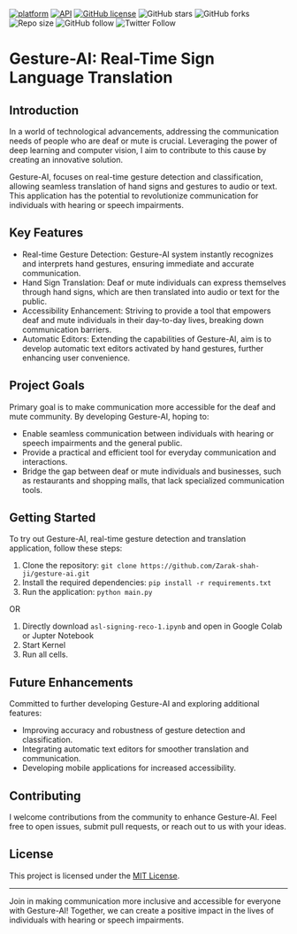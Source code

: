 [![platform](https://img.shields.io/badge/platform-Android-yellow.svg)](https://www.android.com)
[![API](https://img.shields.io/badge/API-21%2B-brightgreen.svg?style=flat)](https://android-arsenal.com/api?level=21)
[![GitHub license](https://img.shields.io/badge/License-Apache2.0-blue.svg)](LICENSE)
![GitHub stars](https://img.shields.io/github/stars/Zarak-Shah-ji/Gesture-AI?style=social)
![GitHub forks](https://img.shields.io/github/forks/Zarak-Shah-ji/Gesture-AI?label=Fork&style=social)
![Repo size](https://img.shields.io/github/repo-size/Zarak-Shah-ji/Gesture-AI?style=social)
![GitHub follow](https://img.shields.io/github/followers/Zarak-Shah-ji?label=Follow&style=social)
![Twitter Follow](https://img.shields.io/twitter/follow/Zarak-Shah-ji?label=Twitter&style=social)

# Gesture-AI: Real-Time Sign Language Translation  
 
     
## Introduction

In a world of technological advancements, addressing the communication needs of people who are deaf or mute is crucial. Leveraging the power of deep learning and computer vision, I aim to contribute to this cause by creating an innovative solution.

Gesture-AI, focuses on real-time gesture detection and classification, allowing seamless translation of hand signs and gestures to audio or text. This application has the potential to revolutionize communication for individuals with hearing or speech impairments.

## Key Features

- Real-time Gesture Detection: Gesture-AI system instantly recognizes and interprets hand gestures, ensuring immediate and accurate communication.
- Hand Sign Translation: Deaf or mute individuals can express themselves through hand signs, which are then translated into audio or text for the public.
- Accessibility Enhancement: Striving to provide a tool that empowers deaf and mute individuals in their day-to-day lives, breaking down communication barriers.
- Automatic Editors: Extending the capabilities of Gesture-AI, aim is to develop automatic text editors activated by hand gestures, further enhancing user convenience.

## Project Goals

Primary goal is to make communication more accessible for the deaf and mute community. By developing Gesture-AI, hoping to:

- Enable seamless communication between individuals with hearing or speech impairments and the general public.
- Provide a practical and efficient tool for everyday communication and interactions.
- Bridge the gap between deaf or mute individuals and businesses, such as restaurants and shopping malls, that lack specialized communication tools.

## Getting Started

To try out Gesture-AI, real-time gesture detection and translation application, follow these steps:

1. Clone the repository: `git clone https://github.com/Zarak-shah-ji/gesture-ai.git`
2. Install the required dependencies: `pip install -r requirements.txt`
3. Run the application: `python main.py`

 OR

 1. Directly download `asl-signing-reco-1.ipynb`  and open in Google Colab or Jupter Notebook
 2. Start Kernel
 3. Run all cells.

## Future Enhancements



Committed to further developing Gesture-AI and exploring additional features:

- Improving accuracy and robustness of gesture detection and classification.
- Integrating automatic text editors for smoother translation and communication.
- Developing mobile applications for increased accessibility.

## Contributing

I welcome contributions from the community to enhance Gesture-AI. Feel free to open issues, submit pull requests, or reach out to us with your ideas.

## License

This project is licensed under  the [MIT License](LICENSE).

---

Join in making communication more inclusive and accessible for everyone with Gesture-AI! Together, we can create a positive impact in the lives of individuals with hearing or speech impairments.
